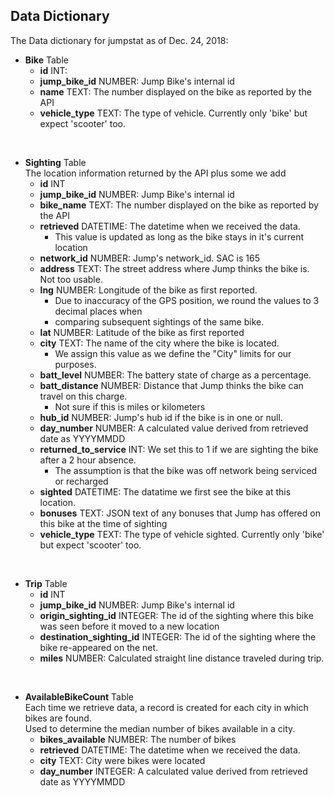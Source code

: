 ## Data Dictionary

The Data dictionary for jumpstat as of Dec. 24, 2018:

* **Bike** Table
    * **id** INT:
    * **jump_bike_id** NUMBER: Jump Bike's internal id
    * **name** TEXT: The number displayed on the bike as reported by the API
    * **vehicle_type** TEXT: The type of vehicle. Currently only 'bike' but expect 'scooter' too.

 
* **Sighting** Table  
The location information returned by the API plus some we add
    * **id** INT
    * **jump_bike_id** NUMBER: Jump Bike's internal id
    * **bike_name** TEXT: The number displayed on the bike as reported by the API
    * **retrieved** DATETIME: The datetime when we received the data.  
        * This value is updated as long as the bike stays in it's current location
    * **network_id** NUMBER: Jump's network_id. SAC is 165
    * **address** TEXT: The street address where Jump thinks the bike is. Not too usable.
    * **lng** NUMBER: Longitude of the bike as first reported.
        * Due to inaccuracy of the GPS position, we round the values to 3 decimal places when 
        * comparing subsequent sightings of the same bike.
    * **lat** NUMBER: Latitude of the bike as first reported
    * **city** TEXT: The name of the city where the bike is located.
        * We assign this value as we define the "City" limits for our purposes.
    * **batt_level** NUMBER: The battery state of charge as a percentage.
    * **batt_distance** NUMBER: Distance that Jump thinks the bike can travel on this charge.
        * Not sure if this is miles or kilometers
    * **hub_id** NUMBER: Jump's hub id if the bike is in one or null.
    * **day_number** NUMBER: A calculated value derived from retrieved date as YYYYMMDD
    * **returned_to_service** INT: We set this to 1 if we are sighting the bike after a 2 hour absence. 
        * The assumption is that the bike was off network being serviced or recharged
    * **sighted** DATETIME: The datatime we first see the bike at this location.
    * **bonuses** TEXT: JSON text of any bonuses that Jump has offered on this bike at the time of sighting
    * **vehicle_type** TEXT: The type of vehicle sighted. Currently only 'bike' but expect 'scooter' too.
    
 
* **Trip** Table
    * **id** INT
    * **jump_bike_id** NUMBER: Jump Bike's internal id
    * **origin_sighting_id** INTEGER: The id of the sighting where this bike was seen before it moved to a new location
    * **destination_sighting_id** INTEGER: The id of the sighting where the bike re-appeared on the net.
    * **miles** NUMBER: Calculated straight line distance traveled during trip.
    
 
* **AvailableBikeCount** Table  
    Each time we retrieve data, a record is created for each city in which bikes are found.  
    Used to determine the median number of bikes available in a city.
    * **bikes_available** NUMBER: The number of bikes 
    * **retrieved** DATETIME: The datetime when we received the data.
    * **city** TEXT: City were bikes were located
    * **day_number** INTEGER: A calculated value derived from retrieved date as YYYYMMDD

